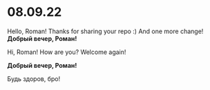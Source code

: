 # 08.09.22


Hello, Roman! Thanks for sharing your repo :)
And one more change!
**Добрый вечер, Роман!**

Hi, Roman! How are you?
Welcome again!

**Добрый вечер, Роман!**

Будь здоров, бро!

